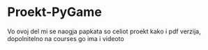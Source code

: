 # Proekt-PyGame
Vo ovoj del mi se naogja papkata so celiot proekt kako i pdf verzija, dopolnitelno na courses go ima i videoto
